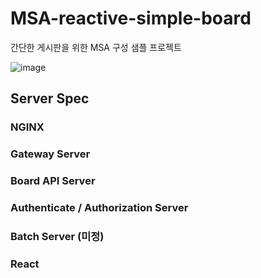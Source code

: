 # MSA-reactive-simple-board
간단한 게시판을 위한 MSA 구성 샘플 프로젝트

![image](https://github.com/user-attachments/assets/9650bb82-f0ef-4e34-8c77-8ff3ea413316)



## Server Spec
### NGINX
### Gateway Server
### Board API Server
### Authenticate / Authorization Server
### Batch Server (미정)
### React
